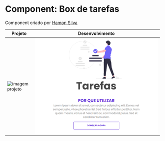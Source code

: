 # Component: Box de tarefas

Component criado por [Hamon Silva](https://github.com/hamomgs/)

|  Projeto | Desenvolvimento |
|----------|-----------------|
| ![imagem projeto](https://github.com/desafiosdev/frontend/blob/main/components/tarefas/src/pedido.jpg?raw=true) | ![imagem projeto](https://github.com/desafiosdev/frontend/blob/main/components/tarefas/src/screenshot.png?raw=true) |
